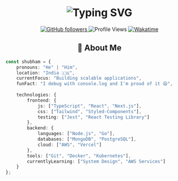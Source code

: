 <h1 align="center">
<img src="https://readme-typing-svg.herokuapp.com?font=Fira+Code&weight=500&size=40&pause=1000&color=3F97F7&center=true&vCenter=true&random=false&width=700&height=90&lines=Hello+World!+%F0%9F%91%8B;I+am+Shubham+%F0%9F%A7%99%E2%80%8D%E2%99%82%EF%B8%8F;A+Developer+%F0%9F%92%BB;A+Freelancer+%F0%9F%92%B8;A+Traveller+%F0%9F%8C%8D;A+Badminton+Player+🏸;" alt="Typing SVG" />
</h1>
<p align="center">
  <a href="https://github.com/Stroller15">
    <img src="https://img.shields.io/github/followers/Stroller15?label=Followers&style=social" alt="GitHub followers">
  </a>
  <img src="https://komarev.com/ghpvc/?username=Stroller15&color=90EE90&label=Profile+Views&style=flat-square" alt="Profile Views">
  <a href="https://wakatime.com/@018cea7d-2a89-45e2-961f-da7c5046bd0a">
    <img src="https://wakatime.com/badge/user/018cea7d-2a89-45e2-961f-da7c5046bd0a.svg?style=flat-square" alt="Wakatime">
  </a>
</p>


<h2 align="center">🚀 About Me</h2>

```typescript
const shubham = {
    pronouns: "He" | "Him",
    location: "India 🇮🇳",
    currentFocus: "Building scalable applications",
    funFact: "I debug with console.log and I'm proud of it 😄",
    
    technologies: {
        frontend: {
            js: ["TypeScript", "React", "Next.js"],
            css: ["Tailwind", "Styled-Components"],
            testing: ["Jest", "React Testing Library"]
        },
        backend: {
            languages: ["Node.js", "Go"],
            databases: ["MongoDB", "PostgreSQL"],
            cloud: ["AWS", "Vercel"]
        },
        tools: ["Git", "Docker", "Kubernetes"],
        currentlyLearning: ["System Design", "AWS Services"]
    }
};
```

<!-- 

<div align="center">
  <img src="https://github-readme-streak-stats.herokuapp.com/?user=Stroller15&theme=tokyonight" alt="GitHub Streak">
</div>
<h2 align="center">📊 GitHub Analytics</h2>

<div align="center">
  <img height="180em" src="https://github-readme-stats.vercel.app/api/top-langs/?username=Stroller15&show_icons=true&theme=tokyonight&layout=compact&langs_count=8" />
  <img height="180em" src="https://github-readme-stats.vercel.app/api?username=Stroller15&show_icons=true&theme=tokyonight&count_private=true" />
</div>

<h2 align="center">🛠️ Tech Stack</h2>

<div align="center">
  <img src="https://skillicons.dev/icons?i=typescript,react,nextjs,nodejs,go,aws,mongodb,postgres&theme=dark" />
</div>

<h2 align="center">🤝 Let's Connect</h2>

<p align="center">
  <a href="https://www.linkedin.com/in/a-shubham-verma/">
    <img src="https://img.shields.io/badge/LinkedIn-0077B5?style=for-the-badge&logo=linkedin&logoColor=white" />
  </a>
  <a href="https://x.com/npm_shubham">
    <img src="https://img.shields.io/badge/Twitter-1DA1F2?style=for-the-badge&logo=twitter&logoColor=white" />
  </a>
  <a href="mailto:shubham.enggg@gmail.com">
    <img src="https://img.shields.io/badge/Email-D14836?style=for-the-badge&logo=gmail&logoColor=white" />
  </a>
</p>



<div align="center">
  <img src="https://github-readme-activity-graph.vercel.app/graph?username=Stroller15&theme=tokyo-night" alt="Contribution Graph" />
</div>

